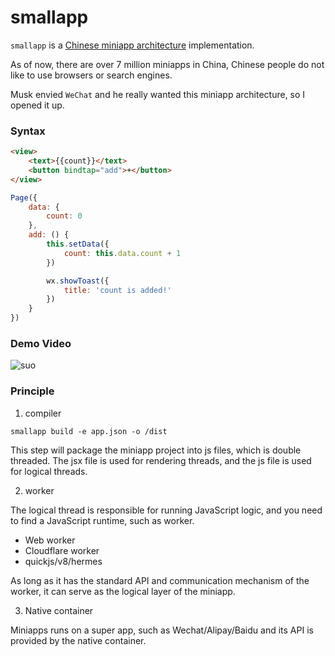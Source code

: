 # smallapp

`smallapp` is a [Chinese miniapp architecture](https://www.w3.org/TR/mini-app-white-paper) implementation.

As of now, there are over 7 million miniapps in China, Chinese people do not like to use browsers or search engines.

Musk envied `WeChat` and he really wanted this miniapp architecture, so I opened it up.

### Syntax

```html
<view>
    <text>{{count}}</text>
    <button bindtap="add">+</button>
</view>
```
```js
Page({
    data: {
        count: 0
    },
    add: () {
        this.setData({
            count: this.data.count + 1
        })

        wx.showToast({ 
            title: 'count is added!' 
        })
    }
})
```

### Demo Video

![suo](https://www.douyin.com/user/MS4wLjABAAAAAUM_j1ax3rc8ANyKLH6JsHYeTqHy8q-crAISyfWmNA0d4Mv_Gl7EHH2Evwzq0k3n?modal_id=7241974043560135968)

### Principle

1. compiler

```
smallapp build -e app.json -o /dist
```

This step will package the miniapp project into js files, which is double threaded. The jsx file is used for rendering threads, and the js file is used for logical threads.

2. worker

The logical thread is responsible for running JavaScript logic, and you need to find a JavaScript runtime, such as worker.

- Web worker
- Cloudflare worker
- quickjs/v8/hermes

As long as it has the standard API and communication mechanism of the worker, it can serve as the logical layer of the miniapp.

3. Native container

Miniapps runs on a super app, such as Wechat/Alipay/Baidu and its API is provided by the native container.
